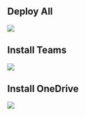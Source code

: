 <p><h2>Deploy All</h2></p>

<a href="https://portal.azure.com/#create/Microsoft.Template/uri/https%3A%2F%2Fraw.githubusercontent.com%2FPaulTozer%2FAzureRMTemplates%2Fmaster%2FWVD%2FSessionHost%2FDeployAll.json" target="_blank">
    <img src="https://azurecomcdn.azureedge.net/mediahandler/acomblog/media/Default/blog/deploybutton.png"/>
</a>

<p><h2>Install Teams</h2></p>

<a href="https://portal.azure.com/#create/Microsoft.Template/uri/https%3A%2F%2Fraw.githubusercontent.com%2FPaulTozer%2FAzureRMTemplates%2Fmaster%2FWVD%2FSessionHost%2FTeams_Install.json" target="_blank">
    <img src="https://azurecomcdn.azureedge.net/mediahandler/acomblog/media/Default/blog/deploybutton.png"/>
</a>

<p><h2>Install OneDrive</h2></p>

<a href="https://portal.azure.com/#create/Microsoft.Template/uri/https%3A%2F%2Fraw.githubusercontent.com%2FPaulTozer%2FAzureRMTemplates%2Fmaster%2FWVD%2FSessionHost%2FOneDriveInstall.json" target="_blank">
    <img src="https://azurecomcdn.azureedge.net/mediahandler/acomblog/media/Default/blog/deploybutton.png"/>
</a>
